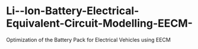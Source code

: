 # Li--Ion-Battery-Electrical-Equivalent-Circuit-Modelling-EECM-
Optimization of the Battery Pack for Electrical Vehicles using EECM
